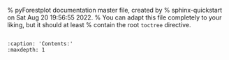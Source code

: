 % pyForestplot documentation master file, created by
% sphinx-quickstart on Sat Aug 20 19:56:55 2022.
% You can adapt this file completely to your liking, but it should at least
% contain the root `toctree` directive.

```{include} ../README.md
```

```{toctree}
:caption: 'Contents:'
:maxdepth: 1
```
